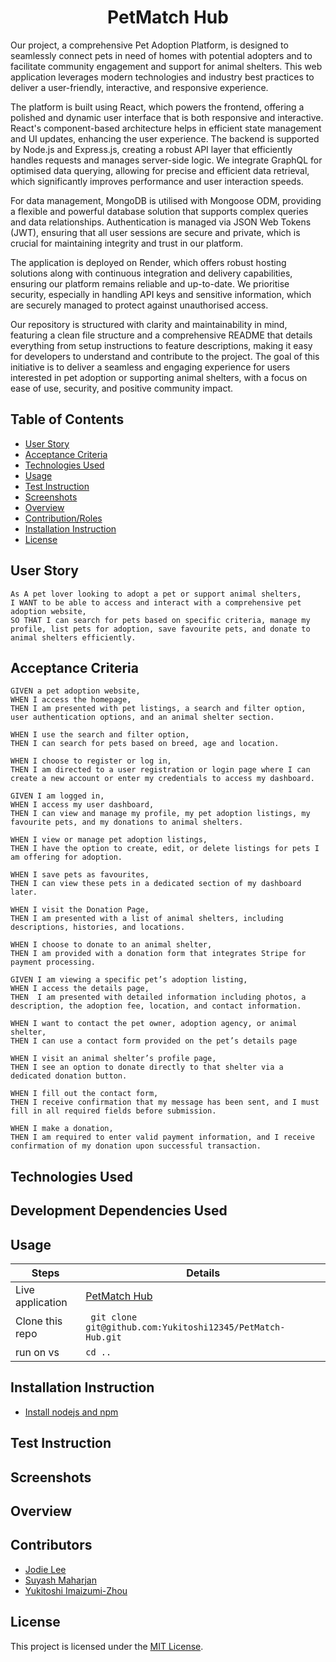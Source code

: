 <h1 align ="center">PetMatch Hub</h1>

Our project, a comprehensive Pet Adoption Platform, is designed to seamlessly connect pets in need of homes with potential adopters and to facilitate community engagement and support for animal shelters. This web application leverages modern technologies and industry best practices to deliver a user-friendly, interactive, and responsive experience.

The platform is built using React, which powers the frontend, offering a polished and dynamic user interface that is both responsive and interactive. React's component-based architecture helps in efficient state management and UI updates, enhancing the user experience. The backend is supported by Node.js and Express.js, creating a robust API layer that efficiently handles requests and manages server-side logic. We integrate GraphQL for optimised data querying, allowing for precise and efficient data retrieval, which significantly improves performance and user interaction speeds.

For data management, MongoDB is utilised with Mongoose ODM, providing a flexible and powerful database solution that supports complex queries and data relationships. Authentication is managed via JSON Web Tokens (JWT), ensuring that all user sessions are secure and private, which is crucial for maintaining integrity and trust in our platform.

The application is deployed on Render, which offers robust hosting solutions along with continuous integration and delivery capabilities, ensuring our platform remains reliable and up-to-date. We prioritise security, especially in handling API keys and sensitive information, which are securely managed to protect against unauthorised access.

Our repository is structured with clarity and maintainability in mind, featuring a clean file structure and a comprehensive README that details everything from setup instructions to feature descriptions, making it easy for developers to understand and contribute to the project. The goal of this initiative is to deliver a seamless and engaging experience for users interested in pet adoption or supporting animal shelters, with a focus on ease of use, security, and positive community impact.

## Table of Contents

- [User Story](#user-story)
- [Acceptance Criteria](#acceptance-criteria)
- [Technologies Used](#technologies-used)
- [Usage](#usage)
- [Test Instruction](#test-instruction)
- [Screenshots](#screenshots)
- [Overview](#overview)
- [Contribution/Roles](#contributors)
- [Installation Instruction](#installation-instruction)
- [License](#license)

## User Story

```
As A pet lover looking to adopt a pet or support animal shelters,
I WANT to be able to access and interact with a comprehensive pet adoption website,
SO THAT I can search for pets based on specific criteria, manage my profile, list pets for adoption, save favourite pets, and donate to animal shelters efficiently.
```

## Acceptance Criteria

```
GIVEN a pet adoption website,
WHEN I access the homepage,
THEN I am presented with pet listings, a search and filter option, user authentication options, and an animal shelter section.

WHEN I use the search and filter option,
THEN I can search for pets based on breed, age and location.

WHEN I choose to register or log in,
THEN I am directed to a user registration or login page where I can create a new account or enter my credentials to access my dashboard.

GIVEN I am logged in,
WHEN I access my user dashboard,
THEN I can view and manage my profile, my pet adoption listings, my favourite pets, and my donations to animal shelters.

WHEN I view or manage pet adoption listings,
THEN I have the option to create, edit, or delete listings for pets I am offering for adoption.

WHEN I save pets as favourites,
THEN I can view these pets in a dedicated section of my dashboard later.

WHEN I visit the Donation Page,
THEN I am presented with a list of animal shelters, including descriptions, histories, and locations.

WHEN I choose to donate to an animal shelter,
THEN I am provided with a donation form that integrates Stripe for payment processing.

GIVEN I am viewing a specific pet’s adoption listing,
WHEN I access the details page,
THEN  I am presented with detailed information including photos, a description, the adoption fee, location, and contact information.

WHEN I want to contact the pet owner, adoption agency, or animal shelter,
THEN I can use a contact form provided on the pet’s details page

WHEN I visit an animal shelter’s profile page,
THEN I see an option to donate directly to that shelter via a dedicated donation button.

WHEN I fill out the contact form,
THEN I receive confirmation that my message has been sent, and I must fill in all required fields before submission.

WHEN I make a donation,
THEN I am required to enter valid payment information, and I receive confirmation of my donation upon successful transaction.
```

## Technologies Used

## Development Dependencies Used

## Usage

| Steps            | Details                                                     |
| ---------------- | ----------------------------------------------------------- |
| Live application | [PetMatch Hub]()                                            |
| Clone this repo  | ` git clone git@github.com:Yukitoshi12345/PetMatch-Hub.git` |
| run on vs        | `cd ..`                                                     |

## Installation Instruction

- [Install nodejs and npm](https://nodejs.org/en/download)

## Test Instruction

## Screenshots

## Overview

## Contributors

- [Jodie Lee](https://github.com/jodielee062788)
- [Suyash Maharjan](https://github.com/simplesuyash)
- [Yukitoshi Imaizumi-Zhou](https://github.com/yukitoshi12345)

## License

This project is licensed under the [MIT License](https://github.com/Yukitoshi12345/PetMatch-Hub/blob/main/LICENSE).
